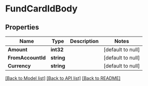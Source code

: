 # FundCardIdBody

## Properties
Name | Type | Description | Notes
------------ | ------------- | ------------- | -------------
**Amount** | **int32** |  | [default to null]
**FromAccountId** | **string** |  | [default to null]
**Currency** | **string** |  | [default to null]

[[Back to Model list]](../README.md#documentation-for-models) [[Back to API list]](../README.md#documentation-for-api-endpoints) [[Back to README]](../README.md)

